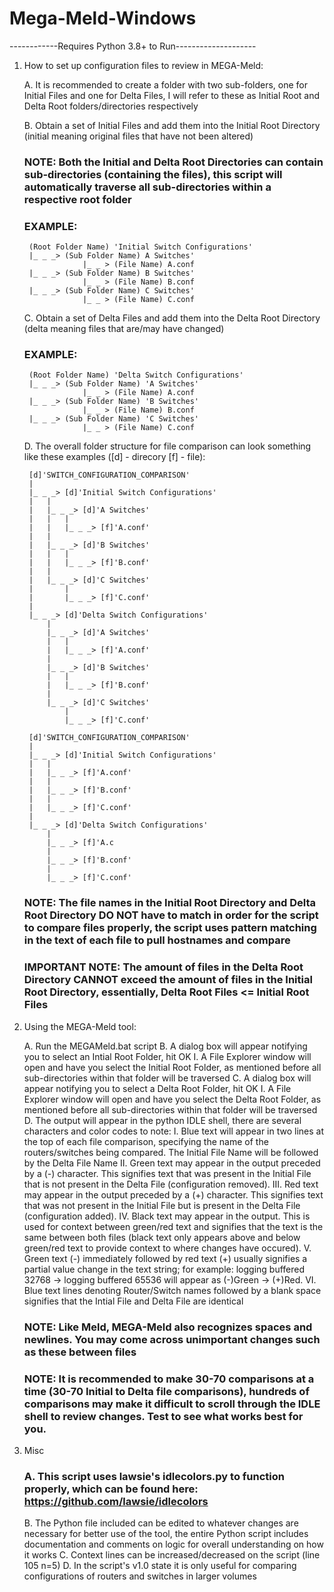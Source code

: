 # Mega-Meld-Windows
------------Requires Python 3.8+ to Run--------------------
1. How to set up configuration files to review in MEGA-Meld:

	A. It is recommended to create a folder with two sub-folders, one for Initial Files and one for Delta Files, I will refer to these as Initial Root and Delta Root folders/directories
	  respectively

	B. Obtain a set of Initial Files and add them into the Initial Root Directory (initial meaning original files that have not been altered)

	### NOTE: Both the Initial and Delta Root Directories can contain sub-directories (containing the files), this script will automatically traverse all sub-directories within a respective root folder
	### EXAMPLE: 
		
		(Root Folder Name) 'Initial Switch Configurations'
		|_ _ _> (Sub Folder Name) A Switches'
					|_ _ > (File Name) A.conf
		|_ _ _> (Sub Folder Name) B Switches'
					|_ _ > (File Name) B.conf
		|_ _ _>	(Sub Folder Name) C Switches'
					|_ _ > (File Name) C.conf
	
	C. Obtain a set of Delta Files and add them into the Delta Root Directory (delta meaning files that are/may have changed)

	### EXAMPLE:
	
		(Root Folder Name) 'Delta Switch Configurations'
		|_ _ _> (Sub Folder Name) 'A Switches'
					|_ _ > (File Name) A.conf
		|_ _ _> (Sub Folder Name) 'B Switches'
					|_ _ > (File Name) B.conf
		|_ _ _>	(Sub Folder Name) 'C Switches'
					|_ _ > (File Name) C.conf

	D. The overall folder structure for file comparison can look something like these examples ([d] - direcory [f] - file):

		[d]'SWITCH_CONFIGURATION_COMPARISON'
		|
		|_ _ _> [d]'Initial Switch Configurations'
		|	|
		|	|_ _ _> [d]'A Switches'
		|	|	|
		|	|	|_ _ _> [f]'A.conf'
		|	|
		|	|_ _ _> [d]'B Switches'
		|	|	|
		|	|	|_ _ _> [f]'B.conf'
		|	|
		|	|_ _ _> [d]'C Switches'
		|		|
		|		|_ _ _> [f]'C.conf'
		|
		|_ _ _>	[d]'Delta Switch Configurations'
			|
			|_ _ _> [d]'A Switches'
			|	|
			|	|_ _ _> [f]'A.conf'
			|
			|_ _ _> [d]'B Switches'
			|	|
			|	|_ _ _> [f]'B.conf'
			|
			|_ _ _> [d]'C Switches'
				|
				|_ _ _> [f]'C.conf'

		[d]'SWITCH_CONFIGURATION_COMPARISON'
		|
		|_ _ _> [d]'Initial Switch Configurations'
		|	|
		|	|_ _ _> [f]'A.conf'
		|	|
		|	|_ _ _> [f]'B.conf'
		|	|
		|	|_ _ _> [f]'C.conf'
		|
		|_ _ _>	[d]'Delta Switch Configurations'
			|
			|_ _ _> [f]'A.c
			|
			|_ _ _> [f]'B.conf'
			|
			|_ _ _> [f]'C.conf'
	
	### NOTE: The file names in the Initial Root Directory and Delta Root Directory DO NOT have to match in order for the script to compare files properly, the script uses pattern matching in the text of each file to pull hostnames and compare

	### IMPORTANT NOTE: The amount of files in the Delta Root Directory CANNOT exceed the amount of files in the Initial Root Directory, essentially, Delta Root Files <= Initial Root Files

2. Using the MEGA-Meld tool:
	
	A. Run the MEGAMeld.bat script
	B. A dialog box will appear notifying you to select an Intial Root Folder, hit OK
		I. A File Explorer window will open and have you select the Initial Root Folder, as mentioned before all sub-directories within that folder will 
		   be traversed
	C. A dialog box will appear notifying you to select a Delta Root Folder, hit OK
		I. A File Explorer window will open and have you select the Delta Root Folder, as mentioned before all sub-directories within that folder will 
		   be traversed
	D. The output will appear in the python IDLE shell, there are several characters and color codes to note:
		I. Blue text will appear in two lines at the top of each file comparison, specifying the name of the routers/switches being compared.
		   The Initial File Name will be followed by the Delta File Name
		II. Green text may appear in the output preceded by a (-) character. This signifies text that was present in the Initial File that is not 
		    present in the Delta File (configuration removed).
		III. Red text may appear in the output preceded by a (+) character. This signifies text that was not present in the Initial File but is present
		     in the Delta File (configuration added).
		IV. Black text may appear in the output. This is used for context between green/red text and signifies that the text is the same between
		    both files (black text only appears above and below green/red text to provide context to where changes have occured).
		V. Green text (-) immediately followed by red text (+) usually signifies a partial value change in the text string;
		   for example: logging buffered 32768 -> logging buffered 65536 will appear as (-)Green -> (+)Red.
		VI. Blue text lines denoting Router/Switch names followed by a blank space signifies that the Intial File and Delta File are identical
	
	### NOTE: Like Meld, MEGA-Meld also recognizes spaces and newlines. You may come across unimportant changes such as these between files
	### NOTE: It is recommended to make 30-70 comparisons at a time (30-70 Initial to Delta file comparisons), hundreds of comparisons may make it difficult to scroll through the IDLE shell to review changes. Test to see what works best for you.

3. Misc

	### A. This script uses lawsie's idlecolors.py to function properly, which can be found here: https://github.com/lawsie/idlecolors
	B. The Python file included can be edited to whatever changes are necessary for better use of the tool, 
	   the entire Python script includes documentation and comments on logic for overall understanding on how it works
	C. Context lines can be increased/decreased on the script (line 105 n=5)
	D. In the script's v1.0 state it is only useful for comparing configurations of routers and switches in larger volumes
